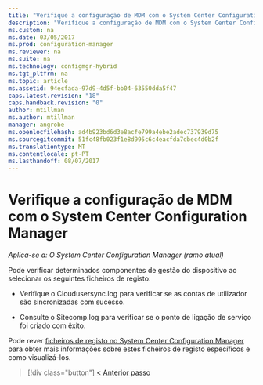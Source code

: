 ```yaml
---
title: "Verifique a configuração de MDM com o System Center Configuration Manager | Microsoft Docs"
description: "Verifique a configuração de MDM com o System Center Configuration Manager."
ms.custom: na
ms.date: 03/05/2017
ms.prod: configuration-manager
ms.reviewer: na
ms.suite: na
ms.technology: configmgr-hybrid
ms.tgt_pltfrm: na
ms.topic: article
ms.assetid: 94ecfada-97d9-4d5f-bb04-63550dda5f47
caps.latest.revision: "18"
caps.handback.revision: "0"
author: mtillman
ms.author: mtillman
manager: angrobe
ms.openlocfilehash: ad4b923bd6d3e8acfe799a4ebe2adec737939d75
ms.sourcegitcommit: 51fc48fb023f1e8d995c6c4eacfda7dbec4d0b2f
ms.translationtype: MT
ms.contentlocale: pt-PT
ms.lasthandoff: 08/07/2017
---
```

# <a name="verify-mdm-configuration-with-system-center-configuration-manager"></a>Verifique a configuração de MDM com o System Center Configuration Manager

*Aplica-se a: O System Center Configuration Manager (ramo atual)*

Pode verificar determinados componentes de gestão do dispositivo ao selecionar os seguintes ficheiros de registo:

-   Verifique o Cloudusersync.log para verificar se as contas de utilizador são sincronizadas com sucesso.

-   Consulte o Sitecomp.log para verificar se o ponto de ligação de serviço foi criado com êxito.

Pode rever [ficheiros de registo no System Center Configuration Manager](../../core/plan-design/hierarchy/log-files.md#a-namebkmkfunctionlogsa-log-files-for-configuration-manager-functionality) para obter mais informações sobre estes ficheiros de registo específicos e como visualizá-los.

> [!div class="button"]
[< Anterior passo](set-up-additional-management.md)

